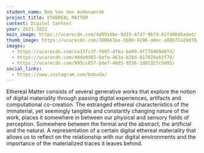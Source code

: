 ```yaml
---
student_name: Bob Van den Audenaerde
project_title: ETHEREAL MATTER
context: Digital Context
year: 2021-2022
main_image: https://ucarecdn.com/4d9916be-9d15-4f47-9b7d-61f408d6aded/
thumb_image: https://ucarecdn.com/300663aa-3b8b-4196-a0ec-a88b72a20d78/
images:
  - https://ucarecdn.com/ce33fc3f-f697-4f6a-be00-9f77846940fd/
  - https://ucarecdn.com/40de0d65-0afa-463a-b28d-817026eb3f78/
  - https://ucarecdn.com/995cc857-bde7-40d5-9556-2d85327c5005/
social_links:
  - https://www.instagram.com/bxbvda/
---
```

Ethereal Matter consists of several generative works that explore the notion of digital materiality through passing digital experiences, artifacts and computational co-creation. The estranged ethereal characteristics of the immaterial, yet seemingly tangible and constantly changing nature of the work, places it somewhere in between our physical and sensory fields of perception. Somewhere between the formal and the abstract, the artificial and the natural. A representation of a certain digital ethereal materiality that allows us to reflect on the relationship with our digital environments and the importance of the materialized traces it leaves behind.